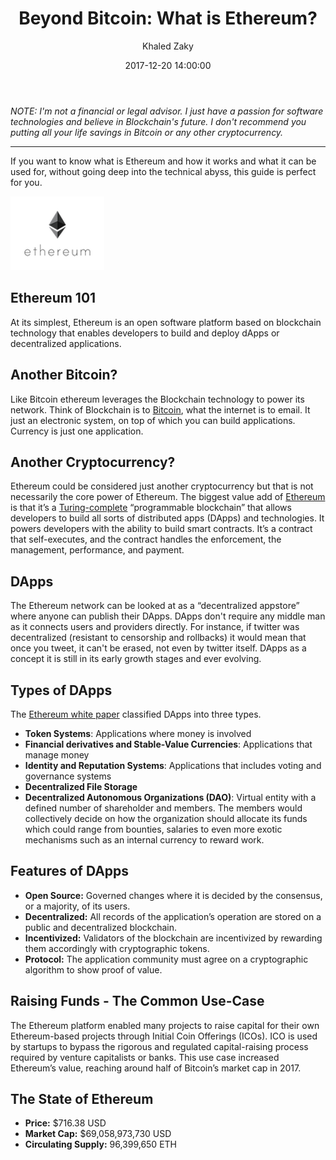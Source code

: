﻿---
layout:     blogpost
title:      "Beyond Bitcoin: What is Ethereum?"
date:       2017-12-20 14:00:00
author:     "Khaled Zaky"
categories: blockchain ethereum
---

*NOTE: I'm not a financial or legal advisor. I just have a passion for software technologies and believe in Blockchain's future. I don't recommend you putting all your life savings in Bitcoin or any other cryptocurrency.*

---
If you want to know what is Ethereum and how it works and what it can be used for, without going deep into the technical abyss, this guide is perfect for you.

![Ethereum](/postimages/ethereum.png "Ethereum")

## Ethereum 101
At its simplest, Ethereum is an open software platform based on blockchain technology that enables developers to build and deploy dApps or decentralized applications.

## Another Bitcoin?
Like Bitcoin ethereum leverages the Blockchain technology to power its network. Think of Blockchain is to [Bitcoin](http://khaledzaky.com/blockchain/2017/12/10/What-is-Bitcoin/), what the internet is to email. It just an electronic system, on top of which you can build applications. Currency is just one application.

## Another Cryptocurrency?
Ethereum could be considered just another cryptocurrency but that is not necessarily the core power of Ethereum. The biggest value add of [Ethereum](https://www.ethereum.org/) is that it’s a [Turing-complete](https://en.wikipedia.org/wiki/Turing_completeness) “programmable blockchain” that allows developers to build all sorts of distributed apps (DApps) and technologies. It powers developers with the ability to build smart contracts. It’s a contract that self-executes, and the contract handles the enforcement, the management, performance, and payment.

## DApps
The Ethereum network can be looked at as a “decentralized appstore” where anyone can publish their DApps. DApps don't require any middle man as it connects users and providers directly. For instance, if twitter was decentralized (resistant to censorship and rollbacks) it would mean that once you tweet, it can't be erased, not even by twitter itself. DApps as a concept it is still in its early growth stages and ever evolving.

## Types of DApps
The [Ethereum white paper](https://github.com/ethereum/wiki/wiki/White-Paper#applications) classified DApps into three types.
* __Token Systems__: Applications where money is involved
* __Financial derivatives and Stable-Value Currencies__: Applications that manage money
* __Identity and Reputation Systems__: Applications that includes voting and governance systems
* __Decentralized File Storage__
* __Decentralized Autonomous Organizations (DAO)__: Virtual entity with a defined number of shareholder and members. The members would collectively decide on how the organization should allocate its funds which could range from bounties, salaries to even more exotic mechanisms such as an internal currency to reward work.

## Features of DApps
* __Open Source:__ Governed changes where it is decided by the consensus, or a majority, of its users.
* __Decentralized:__ All records of the application’s operation are stored on a public and decentralized blockchain.
* __Incentivized:__ Validators of the blockchain are incentivized by rewarding them accordingly with cryptographic tokens.
* __Protocol:__ The application community must agree on a cryptographic algorithm to show proof of value.

## Raising Funds - The Common Use-Case
The Ethereum platform enabled many projects to raise capital for their own Ethereum-based projects through Initial Coin Offerings (ICOs). ICO is used by startups to bypass the rigorous and regulated capital-raising process required by venture capitalists or banks. This use case increased Ethereum’s value, reaching around half of Bitcoin’s market cap in 2017.

## The State of Ethereum
* __Price:__ $716.38 USD 
* __Market Cap:__ $69,058,973,730 USD
* __Circulating Supply:__ 96,399,650 ETH 
